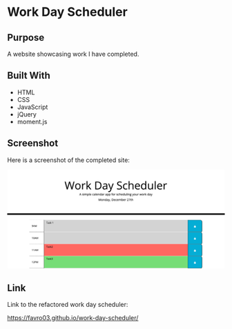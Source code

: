 # Work Day Scheduler 

## Purpose
A website showcasing work I have completed.

## Built With
* HTML
* CSS
* JavaScript
* jQuery
* moment.js

## Screenshot
Here is a screenshot of the completed site:

![Work Day Scheduler](/assets/images/Scheduler.png)

## Link
Link to the refactored work day scheduler:

https://favro03.github.io/work-day-scheduler/


